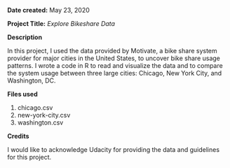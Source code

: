 **Date created:**
May 23, 2020

**Project Title:**
*Explore Bikeshare Data*

**Description**

In this project, I used the data provided by Motivate, a bike share system provider for major cities in the United States, to uncover bike share usage patterns. I wrote a code in R to read and visualize the data and to compare the system usage between three large cities: Chicago, New York City, and Washington, DC.

**Files used**
1. chicago.csv
2. new-york-city.csv
3. washington.csv

**Credits**

I would like to acknowledge Udacity for providing the data and guidelines for this project.


